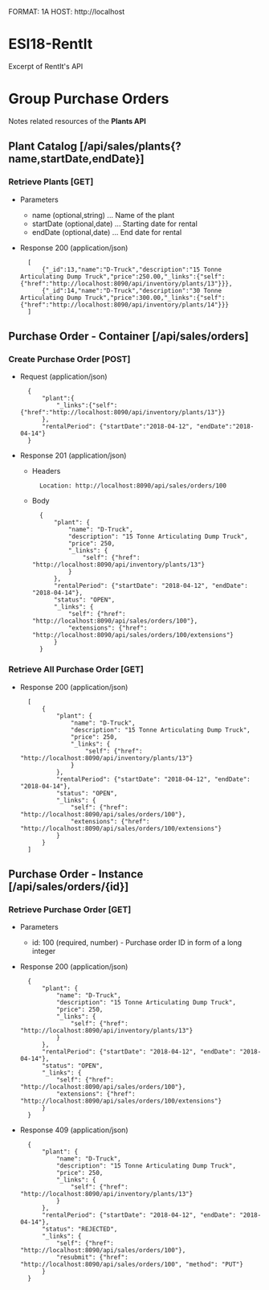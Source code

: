 FORMAT: 1A
HOST: http://localhost

# ESI18-RentIt
Excerpt of RentIt's API

# Group Purchase Orders
Notes related resources of the **Plants API**

## Plant Catalog [/api/sales/plants{?name,startDate,endDate}]
### Retrieve Plants [GET]
+ Parameters
    + name (optional,string) ... Name of the plant
    + startDate (optional,date) ... Starting date for rental
    + endDate (optional,date) ... End date for rental

+ Response 200 (application/json)

        [
            {"_id":13,"name":"D-Truck","description":"15 Tonne Articulating Dump Truck","price":250.00,"_links":{"self":{"href":"http://localhost:8090/api/inventory/plants/13"}}},
            {"_id":14,"name":"D-Truck","description":"30 Tonne Articulating Dump Truck","price":300.00,"_links":{"self":{"href":"http://localhost:8090/api/inventory/plants/14"}}}
        ]

## Purchase Order - Container [/api/sales/orders]
### Create Purchase Order [POST]
+ Request (application/json)

        {
            "plant":{
                "_links":{"self":{"href":"http://localhost:8090/api/inventory/plants/13"}}
            },
            "rentalPeriod": {"startDate":"2018-04-12", "endDate":"2018-04-14"}
        }

+ Response 201 (application/json)

    + Headers

            Location: http://localhost:8090/api/sales/orders/100

    + Body

            {
                "plant": {
                    "name": "D-Truck",
                    "description": "15 Tonne Articulating Dump Truck",
                    "price": 250,
                    "_links": {
                        "self": {"href": "http://localhost:8090/api/inventory/plants/13"}
                    }
                },
                "rentalPeriod": {"startDate": "2018-04-12", "endDate": "2018-04-14"},
                "status": "OPEN",
                "_links": {
                    "self": {"href": "http://localhost:8090/api/sales/orders/100"},
                    "extensions": {"href": "http://localhost:8090/api/sales/orders/100/extensions"}
                }
            }

### Retrieve All Purchase Order [GET]

+ Response 200 (application/json)

        [
            {
                "plant": {
                    "name": "D-Truck",
                    "description": "15 Tonne Articulating Dump Truck",
                    "price": 250,
                    "_links": {
                        "self": {"href": "http://localhost:8090/api/inventory/plants/13"}
                    }
                },
                "rentalPeriod": {"startDate": "2018-04-12", "endDate": "2018-04-14"},
                "status": "OPEN",
                "_links": {
                    "self": {"href": "http://localhost:8090/api/sales/orders/100"},
                    "extensions": {"href": "http://localhost:8090/api/sales/orders/100/extensions"}
                }
            }
        ]

## Purchase Order - Instance [/api/sales/orders/{id}]
### Retrieve Purchase Order [GET]
+ Parameters
    + id: 100 (required, number) - Purchase order ID in form of a long integer

+ Response 200 (application/json)

        {
            "plant": {
                "name": "D-Truck",
                "description": "15 Tonne Articulating Dump Truck",
                "price": 250,
                "_links": {
                    "self": {"href": "http://localhost:8090/api/inventory/plants/13"}
                }
            },
            "rentalPeriod": {"startDate": "2018-04-12", "endDate": "2018-04-14"},
            "status": "OPEN",
            "_links": {
                "self": {"href": "http://localhost:8090/api/sales/orders/100"},
                "extensions": {"href": "http://localhost:8090/api/sales/orders/100/extensions"}
            }
        }

+ Response 409 (application/json)

        {
            "plant": {
                "name": "D-Truck",
                "description": "15 Tonne Articulating Dump Truck",
                "price": 250,
                "_links": {
                    "self": {"href": "http://localhost:8090/api/inventory/plants/13"}
                }
            },
            "rentalPeriod": {"startDate": "2018-04-12", "endDate": "2018-04-14"},
            "status": "REJECTED",
            "_links": {
                "self": {"href": "http://localhost:8090/api/sales/orders/100"},
                "resubmit": {"href": "http://localhost:8090/api/sales/orders/100", "method": "PUT"}
            }
        }
